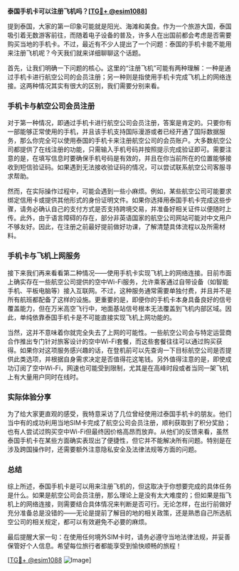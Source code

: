 **泰国手机卡可以注册飞机吗？[[TG💪+ @esim1088](https://t.me/s/esim1088)]**

提到泰国，大家的第一印象可能就是阳光、海滩和美食。作为一个旅游大国，泰国吸引着无数游客前往，而随着电子设备的普及，许多人在出国前都会考虑是否需要购买当地的手机卡。不过，最近有不少人提出了一个问题：泰国的手机卡能不能用来注册飞机呢？今天我们就来详细聊聊这个话题。

首先，让我们明确一下问题的核心。这里的“注册飞机”可能有两种理解：一种是通过手机卡进行航空公司的会员注册；另一种则是指使用手机卡完成飞机上的网络连接。这两种情况其实有很大的区别，我们需要分别来看。

### 手机卡与航空公司会员注册

对于第一种情况，即通过手机卡进行航空公司会员注册，答案是肯定的。只要你有一部能够正常使用的手机，并且该手机支持国际漫游或者已经开通了国际数据服务，那么你完全可以使用泰国的手机卡来注册航空公司的会员账户。大多数航空公司都提供了在线注册的功能，只需输入手机号码并按照提示完成验证即可。需要注意的是，在填写信息时要确保手机号码是有效的，并且在你当前所在的位置能够接收到短信验证码。如果遇到无法接收验证码的情况，可以尝试联系航空公司客服寻求帮助。

然而，在实际操作过程中，可能会遇到一些小麻烦。例如，某些航空公司可能要求绑定信用卡或提供其他形式的身份证明文件。如果你选择用泰国手机卡完成这些步骤，请务必确认自己的支付方式是否支持跨境交易，并准备好相关证件以便随时上传。此外，由于语言障碍的存在，部分非英语国家的航空公司网站可能对中文用户不够友好。因此，在注册之前最好提前做好功课，了解清楚具体流程以及所需材料。

### 手机卡与飞机上网服务

接下来我们再来看看第二种情况——使用手机卡实现飞机上的网络连接。目前市面上确实存在一些航空公司提供的空中Wi-Fi服务，允许乘客通过自带设备（如智能手机、平板电脑等）接入互联网。不过，这种服务通常需要单独付费，并且并不是所有航班都配备了这样的设施。更重要的是，即便你的手机卡本身具备良好的信号覆盖能力，但在万米高空飞行中，地面基站信号根本无法覆盖到飞机内部区域。因此，单纯依靠泰国手机卡是不可能直接实现飞机上网功能的。

当然，这并不意味着你就完全失去了上网的可能性。一些航空公司会与特定运营商合作推出专门针对旅客设计的空中Wi-Fi套餐，而这些套餐往往可以通过购买获得。如果你对这项服务感兴趣的话，在登机前可以先查询一下目标航空公司是否提供此类选项，并根据自身需求决定是否值得花这笔钱。另外值得注意的是，即使成功订阅了空中Wi-Fi，网速也可能受到限制，尤其是在高峰时段或者当同一架飞机上有大量用户同时在线时。

### 实际体验分享

为了给大家更直观的感受，我特意采访了几位曾经使用过泰国手机卡的朋友。他们当中有的成功利用当地SIM卡完成了航空公司会员注册，顺利获取到了积分奖励；也有人尝试过购买空中Wi-Fi但最终因价格高昂而放弃。从他们的反馈来看，虽然泰国手机卡在某些方面确实表现出了便捷性，但它并不能解决所有问题。特别是在涉及跨国操作时，还需要额外注意隐私安全及法律法规等方面的问题。

### 总结

综上所述，泰国手机卡是可以用来注册飞机的，但这取决于你想要完成的具体任务是什么。如果是航空公司会员注册，那么理论上是没有太大难度的；但如果是指飞机上的网络连接，则需要结合具体情况来判断是否可行。无论怎样，在出行前做好充分准备总是没错的——无论是提前了解目的地的相关政策，还是熟悉自己所选航空公司的相关规定，都可以有效避免不必要的麻烦。

最后提醒大家一句：在使用任何境外SIM卡时，请务必遵守当地法律法规，并妥善保管好个人信息。希望每位旅行者都能享受到愉快顺畅的旅程！

[[TG💪+ @esim1088](https://t.me/s/esim1088) ![Image](https://i.postimg.cc/4NQfJmqS/Snipaste-2025-05-13-00-14-12.png)]